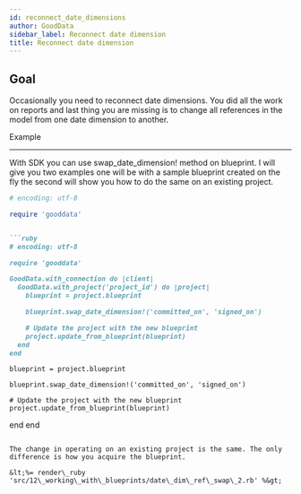 ```yaml
---
id: reconnect_date_dimensions
author: GoodData
sidebar_label: Reconnect date dimension
title: Reconnect date dimension
---
```


Goal
-------

Occasionally you need to reconnect date dimensions. You did all the work
on reports and last thing you are missing is to change all references in
the model from one date dimension to another.

Example

--------

With SDK you can use swap\_date\_dimension! method on blueprint. I will
give you two examples one will be with a sample blueprint created on the
fly the second will show you how to do the same on an existing project.


```ruby
# encoding: utf-8

require 'gooddata'


```ruby
# encoding: utf-8

require 'gooddata'

GoodData.with_connection do |client|
  GoodData.with_project('project_id') do |project|
    blueprint = project.blueprint

    blueprint.swap_date_dimension!('committed_on', 'signed_on')

    # Update the project with the new blueprint
    project.update_from_blueprint(blueprint)
  end
end
```
    blueprint = project.blueprint

    blueprint.swap_date_dimension!('committed_on', 'signed_on')

    # Update the project with the new blueprint
    project.update_from_blueprint(blueprint)
  end
end
```

The change in operating on an existing project is the same. The only
difference is how you acquire the blueprint.

&lt;%= render\_ruby
'src/12\_working\_with\_blueprints/date\_dim\_ref\_swap\_2.rb' %&gt;

